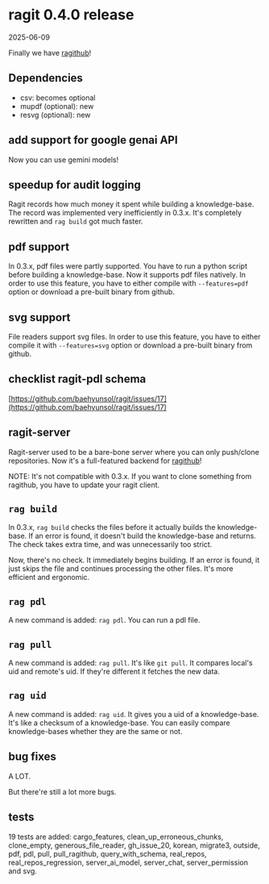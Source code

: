# ragit 0.4.0 release

2025-06-09

Finally we have [ragithub](https://ragit.baehyunsol.com)!

## Dependencies

- csv: becomes optional
- mupdf (optional): new
- resvg (optional): new

## add support for google genai API

Now you can use gemini models!

## speedup for audit logging

Ragit records how much money it spent while building a knowledge-base. The record was implemented very inefficiently in 0.3.x. It's completely rewritten and `rag build` got much faster.

## pdf support

In 0.3.x, pdf files were partly supported. You have to run a python script before building a knowledge-base. Now it supports pdf files natively. In order to use this feature, you have to either compile with `--features=pdf` option or download a pre-built binary from github.

## svg support

File readers support svg files. In order to use this feature, you have to either compile it with `--features=svg` option or download a pre-built binary from github.

## checklist ragit-pdl schema

[https://github.com/baehyunsol/ragit/issues/17](https://github.com/baehyunsol/ragit/issues/17)

## ragit-server

Ragit-server used to be a bare-bone server where you can only push/clone repositories. Now it's a full-featured backend for [ragithub](https://ragit.baehyunsol.com)!

NOTE: It's not compatible with 0.3.x. If you want to clone something from ragithub, you have to update your ragit client.

## `rag build`

In 0.3.x, `rag build` checks the files before it actually builds the knowledge-base. If an error is found, it doesn't build the knowledge-base and returns. The check takes extra time, and was unnecessarily too strict.

Now, there's no check. It immediately begins building. If an error is found, it just skips the file and continues processing the other files. It's more efficient and ergonomic.

## `rag pdl`

A new command is added: `rag pdl`. You can run a pdl file.

## `rag pull`

A new command is added: `rag pull`. It's like `git pull`. It compares local's uid and remote's uid. If they're different it fetches the new data.

## `rag uid`

A new command is added: `rag uid`. It gives you a uid of a knowledge-base. It's like a checksum of a knowledge-base. You can easily compare knowledge-bases whether they are the same or not.

## bug fixes

A LOT.

But there're still a lot more bugs.

## tests

19 tests are added: cargo_features, clean_up_erroneous_chunks, clone_empty, generous_file_reader, gh_issue_20, korean, migrate3, outside, pdf, pdl, pull, pull_ragithub, query_with_schema, real_repos, real_repos_regression, server_ai_model, server_chat, server_permission and svg.

